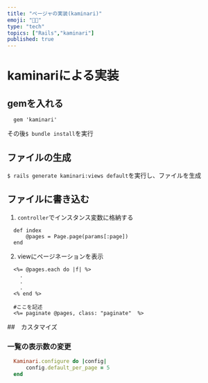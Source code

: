 ```yaml
---
title: "ページャの実装(kaminari)" 
emoji: "🏂🏾"
type: "tech" 
topics: ["Rails","kaminari"]
published: true
---
```

# kaminariによる実装

## gemを入れる
```ruby:Gemfile
  gem 'kaminari'
```

その後`$ bundle install`を実行

## ファイルの生成
`$ rails generate kaminari:views default`を実行し、ファイルを生成

## ファイルに書き込む

1. `controller`でインスタンス変数に格納する

```ruby:controller
  def index
      @pages = Page.page(params[:page])
  end
```

2. viewにページネーションを表示

```erb:views
  <%= @pages.each do |f| %>
    .
    .
    .
  <% end %>

  #ここを記述
  <%= paginate @pages, class: "paginate"  %>
```

##　カスタマイズ
### 一覧の表示数の変更
```ruby:config/initializers/kaminari_config.rb
  Kaminari.configure do |config|
      config.default_per_page = 5
  end
```


